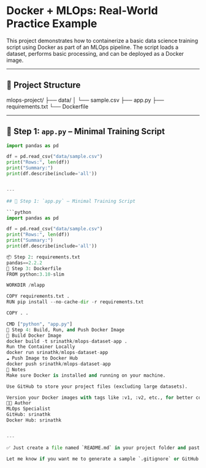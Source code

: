 # Docker + MLOps: Real-World Practice Example

This project demonstrates how to containerize a basic data science training script using Docker as part of an MLOps pipeline. The script loads a dataset, performs basic processing, and can be deployed as a Docker image.

---

## 📁 Project Structure

mlops-project/
├── data/
│ └── sample.csv
├── app.py
├── requirements.txt
└── Dockerfile


---

## 🐍 Step 1: `app.py` – Minimal Training Script

```python
import pandas as pd

df = pd.read_csv("data/sample.csv")
print("Rows:", len(df))
print("Summary:")
print(df.describe(include='all'))


---

## 🐍 Step 1: `app.py` – Minimal Training Script

```python
import pandas as pd

df = pd.read_csv("data/sample.csv")
print("Rows:", len(df))
print("Summary:")
print(df.describe(include='all'))

📦 Step 2: requirements.txt
pandas==2.2.2
🐳 Step 3: Dockerfile
FROM python:3.10-slim

WORKDIR /mlapp

COPY requirements.txt .
RUN pip install --no-cache-dir -r requirements.txt

COPY . .

CMD ["python", "app.py"]
🚀 Step 4: Build, Run, and Push Docker Image
🔨 Build Docker Image
docker build -t srinathk/mlops-dataset-app .
Run the Container Locally
docker run srinathk/mlops-dataset-app
☁️ Push Image to Docker Hub
docker push srinathk/mlops-dataset-app
📌 Notes
Make sure Docker is installed and running on your machine.

Use GitHub to store your project files (excluding large datasets).

Version your Docker images with tags like :v1, :v2, etc., for better control.
👨‍💻 Author
MLOps Specialist
GitHub: srinathk
Docker Hub: srinathk


---

✅ Just create a file named `README.md` in your project folder and paste this entire content.

Let me know if you want me to generate a sample `.gitignore` or GitHub Actions workflow file next!




